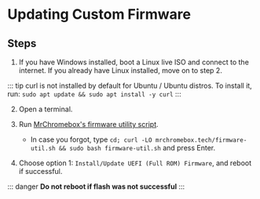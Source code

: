 # Updating Custom Firmware

## Steps

1. If you have Windows installed, boot a Linux live ISO and connect to the internet. If you already have Linux installed, move on to step 2.

  ::: tip
  curl is not installed by default for Ubuntu / Ubuntu distros. To install it, run: `sudo apt update && sudo apt install -y curl`
  :::

2. Open a terminal.
   
3. Run [MrChromebox's firmware utility script](https://mrchromebox.tech/#fwscript).
    * In case you forgot, type `cd; curl -LO mrchromebox.tech/firmware-util.sh && sudo bash firmware-util.sh` and press Enter.
4. Choose option 1: `Install/Update UEFI (Full ROM) Firmware`, and reboot if successful.

::: danger
**Do not reboot if flash was not successful**
:::
